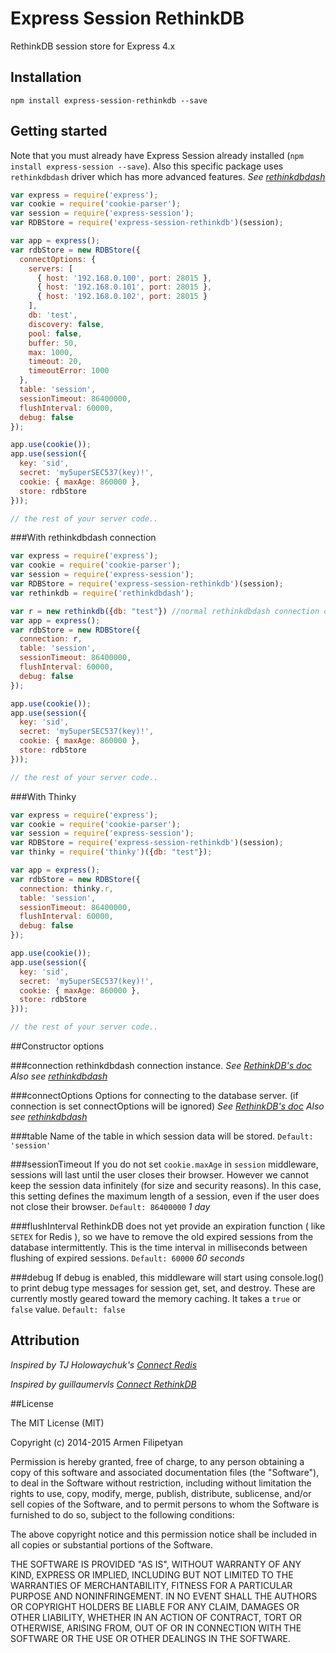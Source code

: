 # Express Session RethinkDB

RethinkDB session store for Express 4.x

## Installation

```
npm install express-session-rethinkdb --save
```

## Getting started

Note that you must already have Express Session already installed (`npm install express-session --save`). Also this specific package uses `rethinkdbdash` driver which has more advanced features.
*See [rethinkdbdash](https://github.com/neumino/rethinkdbdash)*

```javascript
var express = require('express');
var cookie = require('cookie-parser');
var session = require('express-session');
var RDBStore = require('express-session-rethinkdb')(session);

var app = express();
var rdbStore = new RDBStore({
  connectOptions: {
    servers: [
      { host: '192.168.0.100', port: 28015 },
      { host: '192.168.0.101', port: 28015 },
      { host: '192.168.0.102', port: 28015 }
    ],
    db: 'test',
    discovery: false,
    pool: false,
    buffer: 50,
    max: 1000,
    timeout: 20,
    timeoutError: 1000
  },
  table: 'session',
  sessionTimeout: 86400000,
  flushInterval: 60000,
  debug: false
});

app.use(cookie());
app.use(session({
  key: 'sid',
  secret: 'my5uperSEC537(key)!',
  cookie: { maxAge: 860000 },
  store: rdbStore
}));

// the rest of your server code..
```
###With rethinkdbdash connection 

```javascript
var express = require('express');
var cookie = require('cookie-parser');
var session = require('express-session');
var RDBStore = require('express-session-rethinkdb')(session);
var rethinkdb = require('rethinkdbdash');

var r = new rethinkdb({db: "test"}) //normal rethinkdbdash connection can be used across your project
var app = express();
var rdbStore = new RDBStore({
  connection: r,
  table: 'session',
  sessionTimeout: 86400000,
  flushInterval: 60000,
  debug: false
});

app.use(cookie());
app.use(session({
  key: 'sid',
  secret: 'my5uperSEC537(key)!',
  cookie: { maxAge: 860000 },
  store: rdbStore
}));

// the rest of your server code..
```
###With Thinky 

```javascript
var express = require('express');
var cookie = require('cookie-parser');
var session = require('express-session');
var RDBStore = require('express-session-rethinkdb')(session);
var thinky = require('thinky')({db: "test"}); 

var app = express();
var rdbStore = new RDBStore({
  connection: thinky.r,
  table: 'session',
  sessionTimeout: 86400000,
  flushInterval: 60000,
  debug: false
});

app.use(cookie());
app.use(session({
  key: 'sid',
  secret: 'my5uperSEC537(key)!',
  cookie: { maxAge: 860000 },
  store: rdbStore
}));

// the rest of your server code..
```

##Constructor options

###connection
rethinkdbdash connection instance.
*See [RethinkDB's doc](http://www.rethinkdb.com/api/javascript/#connect)*
*Also see [rethinkdbdash](https://github.com/neumino/rethinkdbdash)*

###connectOptions
Options for connecting to the database server. (if connection is set connectOptions will be ignored)
*See [RethinkDB's doc](http://www.rethinkdb.com/api/javascript/#connect)*
*Also see [rethinkdbdash](https://github.com/neumino/rethinkdbdash)*

###table
Name of the table in which session data will be stored.
`Default: 'session'`

###sessionTimeout
If you do not set ```cookie.maxAge``` in ```session``` middleware, sessions will last until the user closes their browser.
However we cannot keep the session data infinitely (for size and security reasons).
In this case, this setting defines the maximum length of a session, even if the user does not close their browser.
`Default: 86400000` *1 day*

###flushInterval
RethinkDB does not yet provide an expiration function ( like ```SETEX``` for Redis ), so we have to remove the old expired sessions from the database intermittently. This is the time interval in milliseconds between flushing of expired sessions.
`Default: 60000` *60 seconds*

###debug
If debug is enabled, this middleware will start using console.log() to print debug type messages for session get, set, and destroy. These are currently mostly geared toward the memory caching. It takes a ```true``` or ```false``` value. `Default: false`

## Attribution

*Inspired by TJ Holowaychuk's [Connect Redis](https://github.com/visionmedia/connect-redis)*

*Inspired by guillaumervls [Connect RethinkDB](https://github.com/guillaumervls/connect-rethinkdb)*

##License

The MIT License (MIT)

Copyright (c) 2014-2015 Armen Filipetyan

Permission is hereby granted, free of charge, to any person obtaining a copy
of this software and associated documentation files (the "Software"), to deal
in the Software without restriction, including without limitation the rights
to use, copy, modify, merge, publish, distribute, sublicense, and/or sell
copies of the Software, and to permit persons to whom the Software is
furnished to do so, subject to the following conditions:

The above copyright notice and this permission notice shall be included in
all copies or substantial portions of the Software.

THE SOFTWARE IS PROVIDED "AS IS", WITHOUT WARRANTY OF ANY KIND, EXPRESS OR
IMPLIED, INCLUDING BUT NOT LIMITED TO THE WARRANTIES OF MERCHANTABILITY,
FITNESS FOR A PARTICULAR PURPOSE AND NONINFRINGEMENT. IN NO EVENT SHALL THE
AUTHORS OR COPYRIGHT HOLDERS BE LIABLE FOR ANY CLAIM, DAMAGES OR OTHER
LIABILITY, WHETHER IN AN ACTION OF CONTRACT, TORT OR OTHERWISE, ARISING FROM,
OUT OF OR IN CONNECTION WITH THE SOFTWARE OR THE USE OR OTHER DEALINGS IN
THE SOFTWARE.
